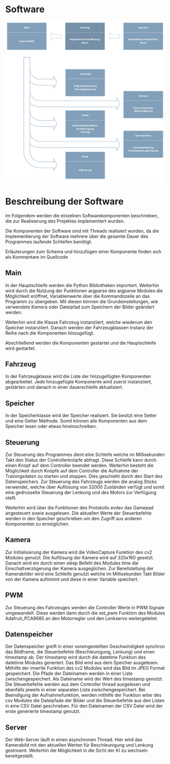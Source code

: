# Software

![](../media/abbildung2.png)



# Beschreibung der Software

Im Folgendem werden die einzelnen Softwarekomponenten beschrieben, die zur Realisierung des Projektes implementiert wurden.

Die Komponenten der Software sind mit Threads realisiert worden, da die Implementierung der Software mehrere über die gesamte Dauer des Programmes laufende Schleifen benötigt.

Erläuterungen zum Schema und hinzufügen einer Komponente finden sich als Kommentare im Quellcode

## Main

In der Hauptschleife werden die Python Bibliotheken importiert. Weiterhin wird durch die Nutzung der Funktionen argparse des argparse Modules die Möglichkeit eröffnet, Variablenwerte über die Kommandozeile an das Programm zu übergeben. Mit diesen können die Grundeinstellungen, wie verwendete Kamera oder Dateipfad zum Speichern der Bilder geändert werden.

Weiterhin wird die Klasse Fahrzeug instanziiert, welche wiederum den Speicher instanziiert. Danach werden der Fahrzeugklassen Instanz der Reihe nach die Komponenten hinzugefügt.

Abschließend werden die Komponenten gestartet und die Hauptschleife wird gestartet.

## Fahrzeug

In der Fahrzeugklasse wird die Liste der hinzugefügten Komponenten abgearbeitet. Jede hinzugefügte Komponente wird zuerst instanziiert, gestärten und danach in einer dauerschleife aktualisiert.

## Speicher

In der Speicherklasse wird der Speicher realisiert. Sie besitzt eine Setter und eine Getter Methode. Somit können alle Komponenten aus dem Speicher lesen oder etwas hineinschreiben.

## Steuerung

Zur Steuerung des Programmes dient eine Schleife welche im Millisekunden Takt den Status der Controllerknöpfe abfragt. Diese Schleife kann durch einen Knopf auf dem Controller beendet werden. Weiterhin besteht die Möglichkeit durch Knöpfe auf dem Controller die Aufnahme der Trainingsdaten zu starten und stoppen. Dies geschieht durch den Start des Datenspeichers. Zur Steuerung des Fahrzeugs werden die analog Sticks verwendet, welche über Auflösung von 32000 Zuständen verfügt und somit eine gedrosselte Steuerung der Lenkung und des Motors zur Verfügung stellt.

Weiterhin wird über die Funktionen des Protokolls evdev das Gamepad angesteuert sowie ausgelesen. Die aktuellen Werte der Steuerbefehle werden in den Speicher geschrieben um den Zugriff aus anderen Komponenten zu ermöglichen.

## Kamera

Zur Initialisierung der Kamera wird die VideoCapture Funktion des cv2 Modules genutzt. Die Auflösung der Kamera wird auf 320x160 gesetzt. Danach wird ein durch einen sleep Befehl des Modules time die Einschaltverzögerung der Kamera ausgeglichen. Zur Bereitstellung der Kamerabilder wird eine Schleife genutzt welche im Millisekunden Takt Bilder von der Kamera aufnimmt und diese in einer Variable speichert.

## PWM

Zur Steuerung des Fahrzeuges werden die Controller Werte in PWM Signale umgewandelt. Diese werden dann durch die set_pwm Funktion des Modules Adafruit_PCA9685 an den Motorregler und den Lenkservo weitergeleitet.

## Datenspeicher

Der Datenspeicher greift in einer voreingestellten Geschwindigkeit synchron das Bildframe, die Steuerbefehle (Beschleunigung, Lenkung) und einen timestamp ab. Der timestamp wird durch die datetime Funktion des datetime Modules generiert. Das Bild wird aus dem Speicher ausgelesen. Mithilfe der imwrite Funktion des cv2 Modules wird das Bild im JPEG Format gespeichert. Die Pfade der Dateinamen werden in einer Liste zwischengespeichert. Als Dateiname wird der Wert des timestamp genutzt. Die Steuerbefehle werden aus dem Controller thread ausgelesen und ebenfalls jeweils in einer separaten Liste zwischengespeichert. Bei Beendigung der Aufnahmefunktion, werden mithilfe der Funktion witer des csv Modules die Dateipfade der Bilder und die Steuerbefehle aus den Listen in eine CSV Datei geschrieben. Für den Dateinamen der CSV Datei wird der erste generierte timestamp genutzt.

## Server

Der Web-Server läuft in einen asynchronen Thread. Hier wird das Kamerabild mit den aktuellen Werten für Beschleunigung und Lenkung gestreamt. Weiterhin die Möglichkeit in die Sicht der KI zu wechseln bereitgestellt.



